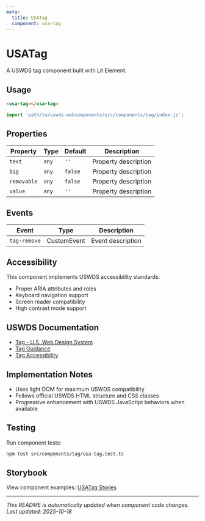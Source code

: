 ```yaml
---
meta:
  title: USATag
  component: usa-tag
---
```


# USATag

A USWDS tag component built with Lit Element.

## Usage

```html
<usa-tag></usa-tag>
```

```javascript
import 'path/to/uswds-webcomponents/src/components/tag/index.js';
```

## Properties

| Property    | Type  | Default | Description          |
| ----------- | ----- | ------- | -------------------- |
| `text`      | `any` | `''`    | Property description |
| `big`       | `any` | `false` | Property description |
| `removable` | `any` | `false` | Property description |
| `value`     | `any` | `''`    | Property description |

## Events

| Event        | Type        | Description       |
| ------------ | ----------- | ----------------- |
| `tag-remove` | CustomEvent | Event description |

## Accessibility

This component implements USWDS accessibility standards:

- Proper ARIA attributes and roles
- Keyboard navigation support
- Screen reader compatibility
- High contrast mode support

## USWDS Documentation

- [Tag - U.S. Web Design System](https://designsystem.digital.gov/components/tag/)
- [Tag Guidance](https://designsystem.digital.gov/components/tag/#guidance)
- [Tag Accessibility](https://designsystem.digital.gov/components/tag/#accessibility)

## Implementation Notes

- Uses light DOM for maximum USWDS compatibility
- Follows official USWDS HTML structure and CSS classes
- Progressive enhancement with USWDS JavaScript behaviors when available

## Testing

Run component tests:

```bash
npm test src/components/tag/usa-tag.test.ts
```

## Storybook

View component examples: [USATag Stories](http://localhost:6006/?path=/story/components-tag)

---

_This README is automatically updated when component code changes._
_Last updated: 2025-10-18_
